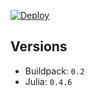 [![Deploy](https://www.herokucdn.com/deploy/button.svg)](https://heroku.com/deploy)

## Versions

* Buildpack: `0.2`
* Julia: `0.4.6`
